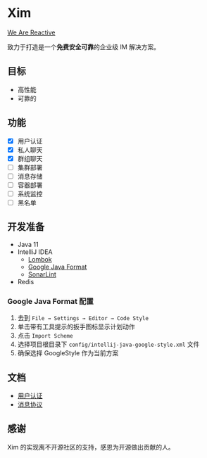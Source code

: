 # Xim
[We Are Reactive](https://www.reactivemanifesto.org/zh-CN)

致力于打造是一个**免费安全可靠**的企业级 IM 解决方案。

## 目标
- 高性能
- 可靠的

## 功能
- [x] 用户认证
- [x] 私人聊天
- [x] 群组聊天
- [ ] 集群部署
- [ ] 消息存储
- [ ] 容器部署
- [ ] 系统监控
- [ ] 黑名单

## 开发准备
- Java 11
- IntelliJ IDEA
    - [Lombok](https://plugins.jetbrains.com/plugin/6317-lombok)
    - [Google Java Format](https://plugins.jetbrains.com/plugin/8527-google-java-format)
    - [SonarLint](https://www.sonarlint.org/intellij)
- Redis

### Google Java Format 配置
1. 去到 `File → Settings → Editor → Code Style`
2. 单击带有工具提示的扳手图标显示计划动作
3. 点击 `Import Scheme`
4. 选择项目根目录下 `config/intellij-java-google-style.xml` 文件
5. 确保选择 GoogleStyle 作为当前方案

## 文档
- [用户认证](docs/design/authentication.md)
- [消息协议](docs/design/message_protocol.md)

## 感谢
Xim 的实现离不开源社区的支持，感恩为开源做出贡献的人。
